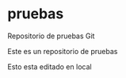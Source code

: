 # pruebas
Repositorio de pruebas Git

Este es un repositorio de pruebas

Esto esta editado en local
